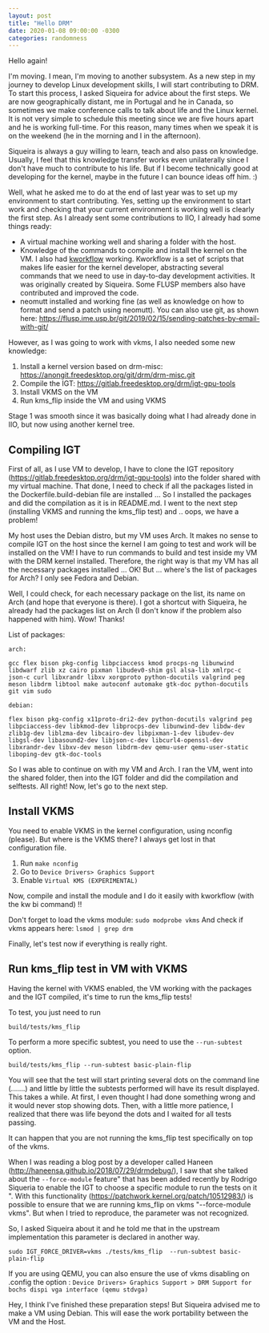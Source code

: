 ```yaml
---
layout: post
title: "Hello DRM"
date: 2020-01-08 09:00:00 -0300
categories: randomness
--- 
```


Hello again!

I'm moving. I mean, I'm moving to another subsystem.
As a new step in my journey to develop Linux development skills, I will start
contributing to DRM.
To start this process, I asked Siqueira for advice about the first steps.
We are now geographically distant, me in Portugal and he in Canada, so
sometimes we make conference calls to talk about life and the Linux kernel.
It is not very simple to schedule this meeting since we are five hours apart
and he is working full-time. For this reason, many times when we speak it is
on the weekend (he in the morning and I in the afternoon).

Siqueira is always a guy willing to learn, teach and also pass on knowledge.
Usually, I feel that this knowledge transfer works even unilaterally since I
don't have much to contribute to his life. But if I become technically good at
developing for the kernel, maybe in the future I can bounce ideas off him. :)

Well, what he asked me to do at the end of last year was to set up my environment to start contributing.
Yes, setting up the environment to start work and checking that your current environment is working well is clearly the first step.
As I already sent some contributions to IIO, I already had some things ready:
* A virtual machine working well and sharing a folder with the host.
* Knowledge of the commands to compile and install the kernel on the VM. I also had [kworkflow](https://github.com/kworkflow/kworkflow) working. Kworkflow is a set of scripts that makes life easier for the kernel developer, abstracting several commands that we need to use in day-to-day development activities. It was originally created by Siqueira. Some FLUSP members also have contributed and improved the code.
* neomutt installed and working fine (as well as knowledge on how to format and send a patch using neomutt). You can also use git, as shown here: https://flusp.ime.usp.br/git/2019/02/15/sending-patches-by-email-with-git/

However, as I was going to work with vkms, I also needed some new knowledge:
1. Install a kernel version based on drm-misc: https://anongit.freedesktop.org/git/drm/drm-misc.git
2. Compile the IGT: https://gitlab.freedesktop.org/drm/igt-gpu-tools
3. Install VKMS on the VM
4. Run kms_flip inside the VM and using VKMS

Stage 1 was smooth since it was basically doing what I had already done in IIO, but now using another kernel tree.

## Compiling IGT

First of all, as I use VM to develop, I have to clone the IGT repository (https://gitlab.freedesktop.org/drm/igt-gpu-tools) into the folder shared with my virtual machine. That done, I need to check if all the packages listed in the Dockerfile.build-debian file are installed ... So I installed the packages and did the compilation as it is in README.md.
I went to the next step (installing VKMS and running the kms_flip test) and .. oops, we have a problem!

My host uses the Debian distro, but my VM uses Arch.
It makes no sense to compile IGT on the host since the kernel I am going to test and work will be installed on the VM!
I have to run commands to build and test inside my VM with the DRM kernel installed. Therefore, the right way is that my VM has all the necessary packages installed ... OK! But ... where's the list of packages for Arch? I only see Fedora and Debian.

Well, I could check, for each necessary package on the list, its name on Arch (and hope that everyone is there). I got a shortcut with Siqueira, he already had the packages list on Arch (I don't know if the problem also happened with him). Wow! Thanks!

List of packages:

```
arch:

gcc flex bison pkg-config libpciaccess kmod procps-ng libunwind
libdwarf zlib xz cairo pixman libudev0-shim gsl alsa-lib xmlrpc-c
json-c curl libxrandr libxv xorgproto python-docutils valgrind peg
meson libdrm libtool make autoconf automake gtk-doc python-docutils
git vim sudo

debian:

flex bison pkg-config x11proto-dri2-dev python-docutils valgrind peg
libpciaccess-dev libkmod-dev libprocps-dev libunwind-dev libdw-dev
zlib1g-dev liblzma-dev libcairo-dev libpixman-1-dev libudev-dev
libgsl-dev libasound2-dev libjson-c-dev libcurl4-openssl-dev
libxrandr-dev libxv-dev meson libdrm-dev qemu-user qemu-user-static
liboping-dev gtk-doc-tools
```

So I was able to continue on with my VM and Arch. I ran the VM, went
into the shared folder, then into the IGT folder and did the compilation and
selftests. All right! Now, let's go to the next step.

## Install VKMS

You need to enable VKMS in the kernel configuration, using nconfig (please).
But where is the VKMS there? I always get lost in that configuration file.

1. Run `make nconfig`
2. Go to `Device Drivers> Graphics Support`
3. Enable `Virtual KMS (EXPERIMENTAL)`

Now, compile and install the module and I do it easily with kworkflow (with the kw bi command) !!

Don't forget to load the vkms module: `sudo modprobe vkms`
And check if vkms appears here: `lsmod | grep drm`

Finally, let's test now if everything is really right.

## Run kms_flip test in VM with VKMS

Having the kernel with VKMS enabled, the VM working with the packages and the IGT compiled, it's time to run the kms_flip tests!

To test, you just need to run

`build/tests/kms_flip`

To perform a more specific subtest, you need to use the `--run-subtest` option.

`build/tests/kms_flip --run-subtest basic-plain-flip`

You will see that the test will start printing several dots on the command line (.......) and little by little the subtests performed will have its result displayed. This takes a while.
At first, I even thought I had done something wrong and it would never stop showing dots.
Then, with a little more patience, I realized that there was life beyond the dots and I waited for all tests passing.

It can happen that you are not running the kms_flip test specifically on top of the vkms.

When I was reading a blog post by a developer called Haneen (http://haneensa.github.io/2018/07/29/drmdebug/), I saw that she talked about the `--force-module` feature" that has been added recently by Rodrigo Siqueria to enable the IGT to choose a specific module to run the tests on it ".
With this functionality (https://patchwork.kernel.org/patch/10512983/) is possible to ensure that we are running kms_flip on vkms "--force-module vkms".
But when I tried to reproduce, the parameter was not recognized.

So, I asked Siqueira about it and he told me that in the upstream implementation this parameter is declared in another way.

```
sudo IGT_FORCE_DRIVER=vkms ./tests/kms_flip  --run-subtest basic-plain-flip
```

If you are using QEMU, you can also ensure the use of vkms disabling on .config the option : `Device Drivers> Graphics Support > DRM Support for bochs dispi vga interface (qemu stdvga)`

Hey, I think I've finished these preparation steps! But Siqueira advised me to make a VM using Debian. This will ease the work portability between the VM and the Host.


